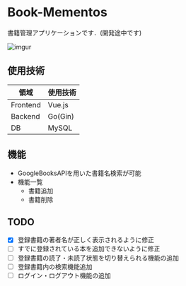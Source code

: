 # Book-Mementos
書籍管理アプリケーションです．(開発途中です)

![imgur](https://i.imgur.com/2cuntLB.png)

## 使用技術

| 領域 |使用技術  |
| -------- | -------- | 
| Frontend     | Vue.js     | 
| Backend     | Go(Gin)     | 
| DB     | MySQL     | 

## 機能
- GoogleBooksAPIを用いた書籍名検索が可能
- 機能一覧
  - 書籍追加
  - 書籍削除

## TODO
- [x] 登録書籍の著者名が正しく表示されるように修正
- [ ] すでに登録されている本を追加できないように修正
- [ ] 登録書籍の読了・未読了状態を切り替えられる機能の追加
- [ ] 登録書籍内の検索機能追加
- [ ] ログイン・ログアウト機能の追加
